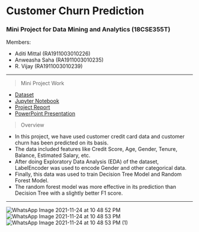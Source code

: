 # Customer Churn Prediction

### Mini Project for Data Mining and Analytics (18CSE355T)

Members:
- Aditi Mittal (RA1911003010226)
- Anweasha Saha (RA1911003010235)
- R. Vijay (RA1911003010239)

---

> Mini Project Work
- [Dataset](https://github.com/anweasha/Customer-Churn/blob/main/customerchurn.txt)
- [Jupyter Notebook](https://github.com/anweasha/Customer-Churn/blob/main/Customer_Churn.ipynb)
- [Project Report](https://github.com/anweasha/Customer-Churn/blob/main/Data%20MiningReport.docx)
- [PowerPoint Presentation](https://github.com/anweasha/Customer-Churn/blob/main/Data%20Mining%20ppt.pptx)

> Overview
- In this project, we have used customer credit card data and customer churn has been predicted on its basis.
- The data included features like Credit Score, Age, Gender, Tenure, Balance, Estimated Salary, etc.
- After doing Exploratory Data Analysis (EDA) of the dataset, LabelEncoder was used to encode Gender and other categorical data.
- Finally, this data was used to train Decision Tree Model and Random Forest Model.
- The random forest model was more effective in its prediction than Decision Tree with a slightly better F1 score.

---

![WhatsApp Image 2021-11-24 at 10 48 52 PM](https://user-images.githubusercontent.com/86158020/143285505-314f0a9f-f8d6-466e-ae4a-a15c8c940ee9.jpeg)
![WhatsApp Image 2021-11-24 at 10 48 53 PM](https://user-images.githubusercontent.com/86158020/143285795-e36542b4-3a81-4b58-a0dd-05c419a1dd5a.jpeg)
![WhatsApp Image 2021-11-24 at 10 48 53 PM (1)](https://user-images.githubusercontent.com/86158020/143285926-3d82a944-609e-4261-9288-ddf0beca8d07.jpeg)
